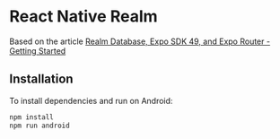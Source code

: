 # React Native Realm

Based on the article [Realm Database, Expo SDK 49, and Expo Router - Getting Started](https://dev.to/aaronksaunders/realm-database-expo-sdk-49-and-expo-router-getting-started-434e)

## Installation

To install dependencies and run on Android:

```bash
npm install
npm run android
